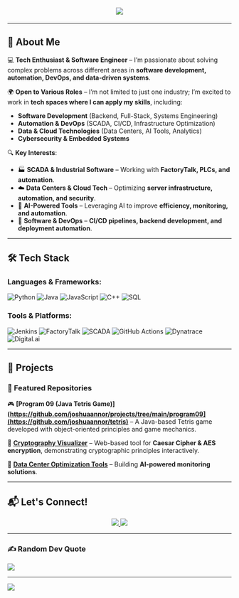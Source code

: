 <h1 align="center">
  <img src="https://readme-typing-svg.herokuapp.com?font=Fira+Code&duration=3000&pause=1000&color=0A8FEF&center=true&vCenter=true&width=500&lines=Hey+there%2C+I'm+Joshua+Annor+%F0%9F%91%8B">
</h1>

---

## **📌 About Me**
💻 **Tech Enthusiast & Software Engineer** – I’m passionate about solving complex problems across different areas in **software development, automation, DevOps, and data-driven systems**.  

🌍 **Open to Various Roles** – I’m not limited to just one industry; I’m excited to work in **tech spaces where I can apply my skills**, including:  
- **Software Development** (Backend, Full-Stack, Systems Engineering)  
- **Automation & DevOps** (SCADA, CI/CD, Infrastructure Optimization)  
- **Data & Cloud Technologies** (Data Centers, AI Tools, Analytics)  
- **Cybersecurity & Embedded Systems**  

🔍 **Key Interests**:  
- 🏭 **SCADA & Industrial Software** – Working with **FactoryTalk, PLCs, and automation**.  
- ☁️ **Data Centers & Cloud Tech** – Optimizing **server infrastructure, automation, and security**.  
- 🤖 **AI-Powered Tools** – Leveraging AI to improve **efficiency, monitoring, and automation**.  
- 🚀 **Software & DevOps** – **CI/CD pipelines, backend development, and deployment automation**.  

---

## **🛠 Tech Stack**
### **Languages & Frameworks**:
![Python](https://img.shields.io/badge/Python-3776AB?style=for-the-badge&logo=python&logoColor=white)
![Java](https://img.shields.io/badge/Java-ED8B00?style=for-the-badge&logo=java&logoColor=white)
![JavaScript](https://img.shields.io/badge/JavaScript-F7DF1E?style=for-the-badge&logo=javascript&logoColor=black)
![C++](https://img.shields.io/badge/C++-00599C?style=for-the-badge&logo=c%2B%2B&logoColor=white)
![SQL](https://img.shields.io/badge/SQL-4479A1?style=for-the-badge&logo=mysql&logoColor=white)

### **Tools & Platforms**:
![Jenkins](https://img.shields.io/badge/Jenkins-D24939?style=for-the-badge&logo=jenkins&logoColor=white)
![FactoryTalk](https://img.shields.io/badge/FactoryTalk-FE5000?style=for-the-badge&logo=rockwell-automation&logoColor=white)
![SCADA](https://img.shields.io/badge/SCADA-00599C?style=for-the-badge&logo=rockwell-automation&logoColor=white)
![GitHub Actions](https://img.shields.io/badge/GitHub_Actions-2088FF?style=for-the-badge&logo=github-actions&logoColor=white)
![Dynatrace](https://img.shields.io/badge/Dynatrace-3776AB?style=for-the-badge&logo=dynatrace&logoColor=white)
![Digital.ai](https://img.shields.io/badge/Digital.ai-FF6F00?style=for-the-badge&logo=datadog&logoColor=white)

---

## **🔧 Projects**
### **🚀 Featured Repositories**
🎮 **[Program 09 (Java Tetris Game)](https://github.com/joshuaannor/projects/tree/main/program09](https://github.com/joshuaannor/tetris)** – A Java-based Tetris game developed with object-oriented principles and game mechanics.

🔐 **[Cryptography Visualizer](https://github.com/joshuaannor/Cryptography)** – Web-based tool for **Caesar Cipher & AES encryption**, demonstrating cryptographic principles interactively.

🚀 **[Data Center Optimization Tools](https://github.com/joshuaannor/ai-data-center-dashboard/tree/main)** – Building **AI-powered monitoring solutions**.

---

## **📬 Let's Connect!**
<p align="center">
  <a href="https://www.linkedin.com/in/joshuaannor/">
    <img src="https://img.shields.io/badge/LinkedIn-0A66C2?style=for-the-badge&logo=linkedin&logoColor=white" />
  </a>
  <a href="https://github.com/joshuaannor">
    <img src="https://img.shields.io/badge/GitHub-181717?style=for-the-badge&logo=github&logoColor=white" />
  </a>
</p>

---

### ✍️ Random Dev Quote
![](https://quotes-github-readme.vercel.app/api?type=horizontal&theme=radical)

---
[![](https://visitcount.itsvg.in/api?id=joshuaannor&icon=0&color=0)](https://visitcount.itsvg.in)

